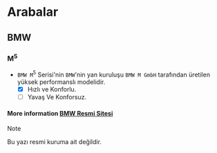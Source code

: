 # **Arabalar**
## **BMW**
### M<sup>5</sup>
  - `BMW M`<sup>5</sup> Serisi'nin `BMW`'nin yan kuruluşu `BMW M GmbH` tarafından üretilen yüksek performanslı modelidir. 
     - [x] Hızlı ve Konforlu.
     - [ ] Yavaş Ve Konforsuz.
#### More information [BMW Resmi Sitesi](https://www.bmw.com.tr)
> [!Note]
> Bu yazı resmi kuruma ait değildir.